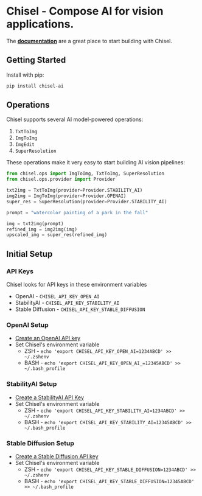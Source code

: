 # Chisel - Compose AI for vision applications.

The **[documentation](https://knap.ai/docs)** are a great place to start building with Chisel.

## Getting Started

Install with pip:

```bash
pip install chisel-ai
```

## Operations

Chisel supports several AI model-powered operations:

1. `TxtToImg`
2. `ImgToImg`
3. `ImgEdit`
4. `SuperResolution`

These operations make it very easy to start building AI vision pipelines:

```python
from chisel.ops import ImgToImg, TxtToImg, SuperResolution
from chisel.ops.provider import Provider

txt2img = TxtToImg(provider=Provider.STABILITY_AI)
img2img = ImgToImg(provider=Provider.OPENAI)
super_res = SuperResolution(provider=Provider.STABILITY_AI)

prompt = "watercolor painting of a park in the fall"

img = txt2img(prompt)
refined_img = img2img(img)
upscaled_img = super_res(refined_img)
```

## Initial Setup

### API Keys

Chisel looks for API keys in these environment variables

- OpenAI - `CHISEL_API_KEY_OPEN_AI`
- StabilityAI - `CHISEL_API_KEY_STABILITY_AI`
- Stable Diffusion - `CHISEL_API_KEY_STABLE_DIFFUSION`

### OpenAI Setup

- [Create an OpenAI API key](https://platform.openai.com/account/api-keys)
- Set Chisel's environment variable
  - ZSH - `echo 'export CHISEL_API_KEY_OPEN_AI=1234ABCD' >> ~/.zshenv`
  - BASH - `echo 'export CHISEL_API_KEY_OPEN_AI_=12345ABCD' >> ~/.bash_profile`

### StabilityAI Setup

- [Create a StabilityAI API Key](https://platform.stability.ai/docs/getting-started/authentication)
- Set Chisel's environment variable
  - ZSH - `echo 'export CHISEL_API_KEY_STABILITY_AI=1234ABCD' >> ~/.zshenv`
  - BASH - `echo 'export CHISEL_API_KEY_STABILITY_AI=12345ABCD' >> ~/.bash_profile`

### Stable Diffusion Setup

- [Create a Stable Diffusion API key](https://stablediffusionapi.com)
- Set Chisel's environment variable
  - ZSH - `echo 'export CHISEL_API_KEY_STABLE_DIFFUSION=1234ABCD' >> ~/.zshenv`
  - BASH - `echo 'export CHISEL_API_KEY_STABLE_DIFFUSION=12345ABCD' >> ~/.bash_profile`
